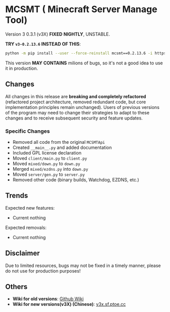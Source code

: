 # MCSMT ( Minecraft Server Manage Tool)
Version 3
0.3.1 (v3X) **FIXED**
**NIGHTLY**, UNSTABLE.

**TRY `v3-0.2.13.6` INSTEAD OF THIS**:
```sh
python -m pip install --user --force-reinstall mcsmt==0.2.13.6 -i https://mirrors.tuna.tsinghua.edu.cn/pypi/simple
```

This version **MAY CONTAINS** milions of bugs, so it's not a good idea to use it in production.

## Changes
All changes in this release are **breaking and completely refactored** (refactored project architecture, removed redundant code, but core implementation principles remain unchanged).
Users of previous versions of the program may need to change their strategies to adapt to these changes and to receive subsequent security and feature updates.

### Specific Changes
- Removed all code from the original `MCSMTApi`
- Created `__main__.py` and added documentation
- Included GPL license declaration
- Moved `client/main.py` to `client.py`
- Moved `mixed/down.py` to `down.py`
- Merged `mixed/ezdns.py` into `down.py`
- Moved `server/gen.py` to `server.py`
- Removed other code (binary builds, Watchdog, EZDNS, etc.)

## Trends
Expected new features:
- Current nothing

Expected removals:
- Current nothing

## Disclaimer
Due to limited resources, bugs may not be fixed in a timely manner, please do not use for production purposes!

## Others
- **Wiki for old versions**: [Github Wiki](https://github.com/ECSDevs/MCSMT/wiki/)
- **Wiki for new versions(v3X) (Chinese)**: [v3x.sf.ptoe.cc](https://v3x.sf.ptoe.cc/)
